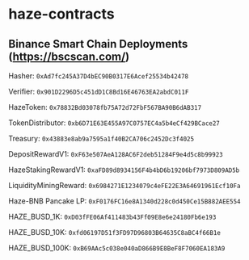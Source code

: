 # haze-contracts

## Binance Smart Chain Deployments (https://bscscan.com/)

Hasher: `0xAd7fc245A37D4bEC90B0317E6Acef25534b42478`

Verifier: `0x901D2296D5c451dD1C8Bd16E46763EA2abdC011F`

HazeToken: `0x78832Bd03078fb75A72d72FbF567BA90B6dAB317`

TokenDistributor: `0xb6D71E63E455A97C0757EC4a5b4eCf429BCace27`

Treasury: `0x43883e8ab9a7595a1f40B2CA706c2452Dc3f4025`

DepositRewardV1: `0xF63e507AeA128AC6F2deb51284F9e4d5c8b99923`

HazeStakingRewardV1: `0xaFD89d8934156F4b4bD6b19206bf7973D809AD5b`

LiquidityMiningReward: `0x6984271E1234079c4eFE22E3A64691961Ecf10Fa`

Haze-BNB Pancake LP: `0xF0176FC16e8A1340d228c0d450Ce15B882AEE554`

HAZE_BUSD_1K: `0xD03fFE06Af411483b43Ff09E8e6e24180Fb6e193`

HAZE_BUSD_10K: `0xfd06197D51f3FD97D96803B64635C8aBC4f66B1e`

HAZE_BUSD_100K: `0xB69AAc5c038e040aD866B9E8BeF8F7060EA183A9`
